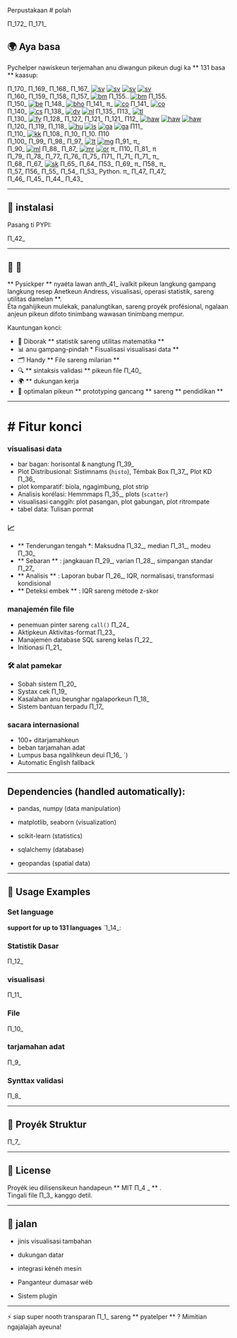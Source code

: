 Perpustakaan # polah

Π_172_ Π_171_

## 🌍 Aya basa

Pychelper nawiskeun terjemahan anu diwangun pikeun dugi ka ** 131 basa ** kaasup:

Π_170_ Π_169_ Π_168_ Π_167_ [![sv](https://img.shields.io/badge/lang-sv-blue.svg)](readme/README.sv.md) [![sv](https://img.shields.io/badge/lang-sv-blue.svg)](readme/README.sv.md) [![sv](https://img.shields.io/badge/lang-sv-blue.svg)](readme/README.sv.md) [![sv](https://img.shields.io/badge/lang-sv-blue.svg)](readme/README.sv.md)  
Π_160_ Π_159_ Π_158_ Π_157_ [![bm](https://img.shields.io/badge/lang-bm-darkgreen.svg)](readme/README.bm.md) Π_155.. [![bm](https://img.shields.io/badge/lang-bm-darkgreen.svg)](readme/README.bm.md) Π_155.  
Π_150_ [![be](https://img.shields.io/badge/lang-be-darkblue.svg)](readme/README.be.md) Π_148_ [![bho](https://img.shields.io/badge/lang-bho-orange.svg)](readme/README.bho.md) Π_141_ π_ [![co](https://img.shields.io/badge/lang-co-green.svg)](readme/README.co.md) Π_141_ [![co](https://img.shields.io/badge/lang-co-green.svg)](readme/README.co.md)  
Π_140_ [![cs](https://img.shields.io/badge/lang-cs-red.svg)](readme/README.cs.md) Π_138_ [![dv](https://img.shields.io/badge/lang-dv-orange.svg)](readme/README.dv.md) [![nl](https://img.shields.io/badge/lang-nl-orange.svg)](readme/README.nl.md) Π_135_ Π13_ [![tl](https://img.shields.io/badge/lang-tl-purple.svg)](readme/README.tl.md)  
Π_130_ [![fy](https://img.shields.io/badge/lang-fy-orange.svg)](readme/README.fy.md) Π_128_ Π_127_ Π_121_ Π_121_ Π12_ [![haw](https://img.shields.io/badge/lang-haw-red.svg)](readme/README.haw.md) [![haw](https://img.shields.io/badge/lang-haw-red.svg)](readme/README.haw.md) [![haw](https://img.shields.io/badge/lang-haw-red.svg)](readme/README.haw.md)  
Π_120_ Π_119_ Π_118_ [![hu](https://img.shields.io/badge/lang-hu-blue.svg)](readme/README.hu.md) [![is](https://img.shields.io/badge/lang-is-red.svg)](readme/README.is.md) [![ga](https://img.shields.io/badge/lang-ga-blue.svg)](readme/README.ga.md) [![ga](https://img.shields.io/badge/lang-ga-blue.svg)](readme/README.ga.md) Π11_  
Π_110_ [![kk](https://img.shields.io/badge/lang-kk-orange.svg)](readme/README.kk.md) Π_108_ Π_10_ Π_10. Π10  
Π_100_ Π_99_ Π_98_ Π_97_ [![lt](https://img.shields.io/badge/lang-lt-red.svg)](readme/README.lt.md) [![mg](https://img.shields.io/badge/lang-mg-red.svg)](readme/README.mg.md) Π_91_ π_  
Π_90_ [![ml](https://img.shields.io/badge/lang-ml-orange.svg)](readme/README.ml.md) Π_88_ Π_87_ [![mr](https://img.shields.io/badge/lang-mr-red.svg)](readme/README.mr.md) [![or](https://img.shields.io/badge/lang-or-purple.svg)](readme/README.or.md) π_ Π10_ Π_81_ π  
Π_79_ Π_78_ Π_77_ Π_76_ Π_75_ Π71_ Π_71_ Π_71_ π_  
Π_68_ Π_67_ [![sk](https://img.shields.io/badge/lang-sk-red.svg)](readme/README.sk.md) Π_65_ Π_64_ Π53_ Π_69_ π_ Π58_ π_  
Π_57_ Π56_ Π_55_ Π_54_ Π_53_ Python. π_ Π_47_ Π_47_  
Π_46_ Π_45_ Π_44_ Π_43_

---


## 🚀 instalasi

Pasang ti PYPI:

Π_42_

---

## 📖 📖

** Pysickper ** nyaéta lawan anth_41_ ivalkit pikeun langkung gampang langkung resep Anetkeun Andress, visualisasi, operasi statistik, sareng utilitas damelan **.  
Éta ngahijikeun mulekak, panalungtikan, sareng proyék profésional, ngalaan anjeun pikeun difoto tinimbang wawasan tinimbang mempur.

Kauntungan konci:
- 🧮 Diborak ** statistik sareng utilitas matematika ** 
- 📊 anu gampang-pindah * Fisualisasi visualisasi data **
- 🗂 Handy ** File sareng milarian ** 
- 🔍 ** sintaksis validasi ** pikeun file Π_40_
- 🌍 ** dukungan kerja
- 🚀 optimalan pikeun ** prototyping gancang ** sareng ** pendidikan ** 

---

# # Fitur konci

### visualisasi data
- bar bagan: horisontal & nangtung Π_39_  
- Plot Distribusional: Sistimnams (`histo`), Témbak Box Π_37_, Plot KD Π_36_  
- plot komparatif: biola, ngagimbung, plot strip  
- Analisis korélasi: Hemmmaps Π_35_, plots (`scatter`)  
- visualisasi canggih: plot pasangan, plot gabungan, plot ritrompate  
- tabel data: Tulisan pormat  

### 📈
- ** Tenderungan tengah *: Maksudna Π_32_, median Π_31_, modeu Π_30_  
- ** Sebaran ** : jangkauan Π_29_, varian Π_28_, simpangan standar Π_27_  
- ** Analisis ** : Laporan bubar Π_26_, IQR, normalisasi, transformasi kondisional  
- ** Deteksi embek ** : IQR sareng métode z-skor  

### manajemén file file
- penemuan pinter sareng `call()` Π_24_  
- Aktipkeun Aktivitas-format Π_23_  
- Manajemén database SQL sareng kelas Π_22_  
- Initionasi Π_21_  

### 🛠️ alat pamekar
- Sobah sistem Π_20_  
- Systax cek Π_19_  
- Kasalahan anu beunghar ngalaporkeun Π_18_  
- Sistem bantuan terpadu Π_17_  

### sacara internasional
- 100+ ditarjamahkeun  
- beban tarjamahan adat  
- Lumpus basa ngalihkeun deui Π_16_ `)  
- Automatic English fallback  

---

## Dependencies (handled automatically):

- pandas, numpy (data manipulation)

- matplotlib, seaborn (visualization)

- scikit-learn (statistics)

- sqlalchemy (database)

- geopandas (spatial data)

---

## 🔧 Usage Examples

### Set language 

**support for up to 131 languages** 
`1_14_:


### Statistik Dasar
Π_12_

### visualisasi
Π_11_

### File
Π_10_

### tarjamahan adat
Π_9_

### Synttax validasi
Π_8_

---

## 📂 Proyék Struktur

Π_7_

---

## 📜 License

Proyék ieu dilisensikeun handapeun ** MIT Π_4 _ ** .  
Tingali file Π_3_ kanggo detil.

---

## 🔮 jalan

- jinis visualisasi tambahan

- dukungan datar

- integrasi kénéh mesin

- Panganteur dumasar wéb

- Sistem plugin

---

⚡ siap super nooth transparan Π_1_ sareng ** pyatelper ** ? Mimitian ngajalajah ayeuna!